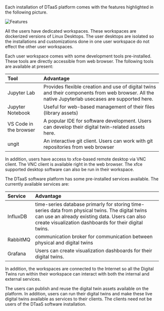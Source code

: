 Each installation of DTaaS platform comes with the features highlighted in the following picture.

![Features](current-status.png)

All the users have dedicated workspaces. These workspaces are dockerized versions of Linux Desktops. The user desktops are isolated so the installations and customizations done in one user workspace do not effect the other user workspaces.

Each user workspace comes with some development tools pre-installed. These tools are directly accessible from web browser. The following tools are available at present:

| Tool | Advantage |
|:---|:---|
| Jupyter Lab | Provides flexible creation and use of digital twins and their components from web browser. All the native Jupyterlab usecases are supported here. |
| Jupyter Notebook | Useful for web-based management of their files (library assets) |
| VS Code in the browser | A popular IDE for software development. Users can develop their digital twin-related assets here. |
| ungit | An interactive git client. Users can work with git repositories from web browser |


In addition, users have access to xfce-based remote desktop via VNC client. The VNC client is available right in the web browser. The xfce supported desktop software can also be run in their workspace.

The DTaaS software platform has some pre-installed services available. The currently available services are:

| Service | Advantage |
|:---|:---|
| InfluxDB | time-series database primarly for storing time-series data from physical twins. The digital twins can use an already existing data. Users can also create visualization dashboards for their digital twins. |
| RabbitMQ | communication broker for communication between physical and digital twins |
| Grafana | Users can create visualization dashboards for their digital twins. |

In addition, the workspaces are connected to the Internet so all the Digital Twins run within their workspace can interact with both the internal and external services.

The users can publish and reuse the digital twin assets available on the platform. In addition, users can run their digital twins and make these live digital twins available as services to their clients. The clients need not be users of the DTaaS software installation.